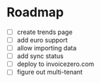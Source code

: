 # Roadmap
- [ ] create trends page
- [ ] add euro support
- [ ] allow importing data
- [ ] add sync status
- [ ] deploy to invoicezero.com
- [ ] figure out multi-tenant

